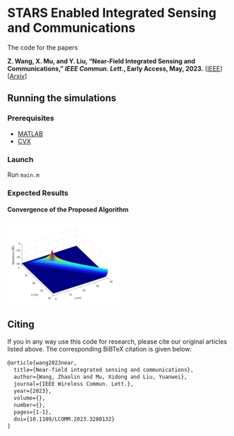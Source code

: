 # STARS Enabled Integrated Sensing and Communications

The code for the papers 

**Z. Wang, X. Mu, and Y. Liu, “Near-Field Integrated Sensing and Communications,” *IEEE Commun. Lett.*, Early Access, May, 2023.** [[IEEE](https://ieeexplore.ieee.org/abstract/document/10135096)] [[Arxiv](https://arxiv.org/abs/2302.01153)]


## Running the simulations

### Prerequisites

- [MATLAB](https://uk.mathworks.com/products/matlab.html)
- [CVX](http://cvxr.com/cvx/)

### Launch

Run `main.m`

### Expected Results

#### Convergence of the Proposed Algorithm
<img decoding="async" src="./results/MUSIC_spectrum.jpg" width="50%">

## Citing
If you in any way use this code for research, please cite our original articles listed above. The corresponding BiBTeX citation is given below:
```
@article{wang2023near,
  title={Near-field integrated sensing and communications},
  author={Wang, Zhaolin and Mu, Xidong and Liu, Yuanwei},
  journal={IEEE Wireless Commun. Lett.},
  year={2023},
  volume={},
  number={},
  pages={1-1},
  doi={10.1109/LCOMM.2023.3280132}
}
```
